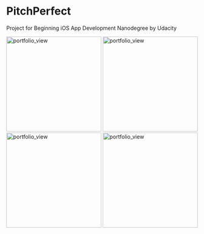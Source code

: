 # PitchPerfect
Project for Beginning iOS App Development Nanodegree by Udacity

<img width="250" alt="portfolio_view" src="http://www.mediafire.com/convkey/5911/cac891f6pm69xtmzg.jpg">
<img width="250" alt="portfolio_view" src="http://www.mediafire.com/convkey/1e36/38nz8zfxx0w4tl2zg.jpg">
<img width="250" alt="portfolio_view" src="http://www.mediafire.com/convkey/538a/725nk15g4948m5vzg.jpg">
<img width="250" alt="portfolio_view" src="http://www.mediafire.com/convkey/a059/i5xybrmjdmv81udzg.jpg">
